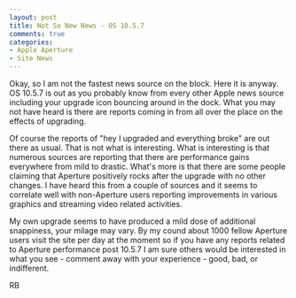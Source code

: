```yaml
---
layout: post
title: Not So New News - OS 10.5.7
comments: true
categories:
- Apple Aperture
- Site News
---
```

Okay, so I am not the fastest news source on the block. Here it is anyway. OS 10.5.7 is out as you probably know from every other Apple news source including your upgrade icon bouncing around in the dock. What you may not have heard is there are reports coming in from all over the place on the effects of upgrading.

Of course the reports of "hey I upgraded and everything broke" are out there as usual. That is not what is interesting. What is interesting is that numerous sources are reporting that there are performance gains everywhere from mild to drastic. What's more is that there are some people claiming that Aperture positively rocks after the upgrade with no other changes. I have heard this from a couple of sources and it seems to correlate well with non-Aperture users reporting improvements in various graphics and streaming video related activities.

My own upgrade seems to have produced a mild dose of additional snappiness, your milage may vary. By my cound about 1000 fellow Aperture users visit the site per day at the moment so if you have any reports related to Aperture performance post 10.5.7 I am sure others would be interested in what you see - comment away with your experience - good, bad, or indifferent.

RB